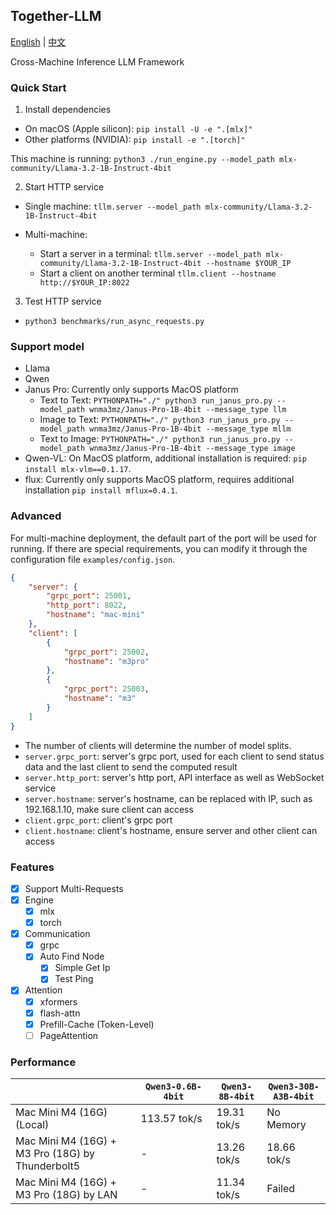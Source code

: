 ## Together-LLM

[English](README_EN.md) | [中文](README.md) 

Cross-Machine Inference LLM Framework

### Quick Start

1. Install dependencies

- On macOS (Apple silicon): `pip install -U -e ".[mlx]"`
- Other platforms (NVIDIA): `pip install -e ".[torch]"`

This machine is running: `python3 ./run_engine.py --model_path mlx-community/Llama-3.2-1B-Instruct-4bit`

2. Start HTTP service

- Single machine: `tllm.server --model_path mlx-community/Llama-3.2-1B-Instruct-4bit`

- Multi-machine:
  - Start a server in a terminal: `tllm.server --model_path mlx-community/Llama-3.2-1B-Instruct-4bit --hostname $YOUR_IP`
  - Start a client on another terminal `tllm.client --hostname http://$YOUR_IP:8022`

3. Test HTTP service

- `python3 benchmarks/run_async_requests.py`

### Support model

- Llama
- Qwen
- Janus Pro: Currently only supports MacOS platform
  - Text to Text: `PYTHONPATH="./" python3 run_janus_pro.py --model_path wnma3mz/Janus-Pro-1B-4bit --message_type llm`
  - Image to Text: `PYTHONPATH="./" python3 run_janus_pro.py --model_path wnma3mz/Janus-Pro-1B-4bit --message_type mllm`
  - Text to Image: `PYTHONPATH="./" python3 run_janus_pro.py --model_path wnma3mz/Janus-Pro-1B-4bit --message_type image`
- Qwen-VL: On MacOS platform, additional installation is required: `pip install mlx-vlm==0.1.17`.
- flux: Currently only supports MacOS platform, requires additional installation `pip install mflux=0.4.1`.

### Advanced

For multi-machine deployment, the default part of the port will be used for running. If there are special requirements, you can modify it through the configuration file `examples/config.json`.

```json
{
    "server": {
        "grpc_port": 25001,
        "http_port": 8022,
        "hostname": "mac-mini"
    },
    "client": [
        {
            "grpc_port": 25002,
            "hostname": "m3pro"
        },
        {
            "grpc_port": 25003,
            "hostname": "m3"
        }
    ]
}
```

- The number of clients will determine the number of model splits.
- `server.grpc_port`: server's grpc port, used for each client to send status data and the last client to send the computed result
- `server.http_port`: server's http port, API interface as well as WebSocket service
- `server.hostname`: server's hostname, can be replaced with IP, such as 192.168.1.10, make sure client can access
- `client.grpc_port`: client's grpc port
- `client.hostname`: client's hostname, ensure server and other client can access

### Features

- [X] Support Multi-Requests
- [X] Engine
  - [X] mlx
  - [X] torch
- [X] Communication
  - [X] grpc
  - [X] Auto Find Node
    - [X] Simple Get Ip
    - [X] Test Ping
- [X] Attention
  - [X] xformers
  - [X] flash-attn
  - [X] Prefill-Cache (Token-Level)
  - [ ] PageAttention

### Performance

|                                                  | `Qwen3-0.6B-4bit` | `Qwen3-8B-4bit` | `Qwen3-30B-A3B-4bit` |
| ------------------------------------------------ | ------------------| ----------------| ---------------------|
| Mac Mini M4 (16G) (Local)                        | 113.57 tok/s      | 19.31 tok/s     | No Memory            |
| Mac Mini M4 (16G) + M3 Pro (18G) by Thunderbolt5 | -                 | 13.26 tok/s     | 18.66 tok/s          |
| Mac Mini M4 (16G) + M3 Pro (18G) by LAN          | -                 | 11.34 tok/s     | Failed               |
